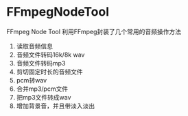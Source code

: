 # FFmpegNodeTool
FFmpeg Node Tool
利用FFmpeg封装了几个常用的音频操作方法

1. 读取音频信息
1. 音频文件转码16k/8k wav
1. 音频文件转码mp3
1. 剪切固定时长的音频文件
1. pcm转wav
1. 合并mp3/pcm文件
1. 把mp3文件转成wav
1. 增加背景音，并且带淡入淡出
